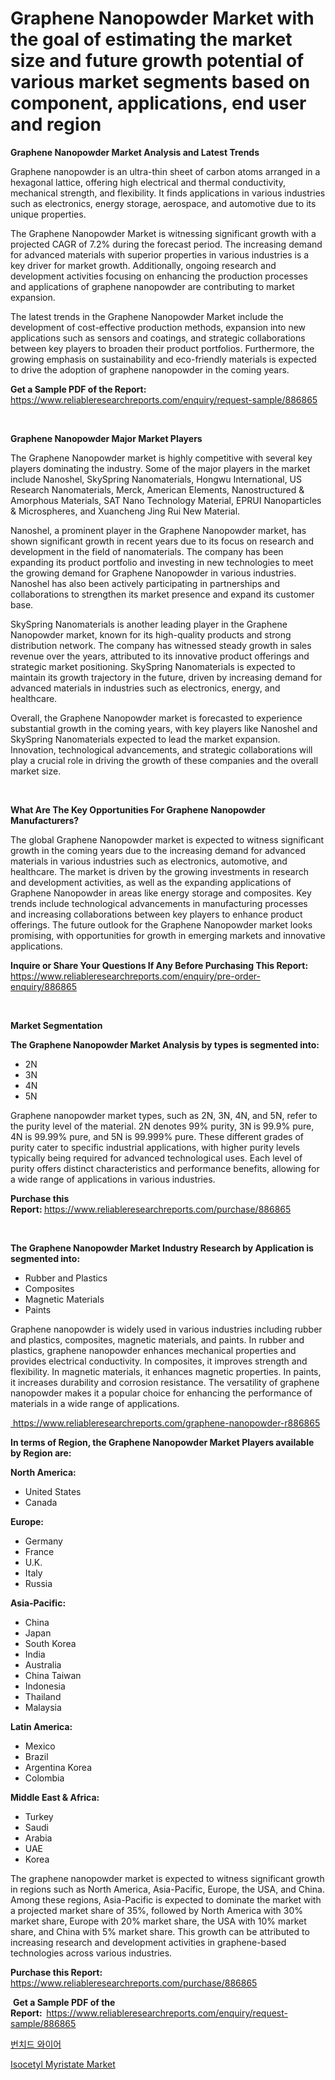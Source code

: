 <p><h1>Graphene Nanopowder Market with the goal of estimating the market size and future growth potential of various market segments based on component, applications, end user and region</h1></p><p><strong>Graphene Nanopowder Market Analysis and Latest Trends</strong></p>
<p><p>Graphene nanopowder is an ultra-thin sheet of carbon atoms arranged in a hexagonal lattice, offering high electrical and thermal conductivity, mechanical strength, and flexibility. It finds applications in various industries such as electronics, energy storage, aerospace, and automotive due to its unique properties.</p><p>The Graphene Nanopowder Market is witnessing significant growth with a projected CAGR of 7.2% during the forecast period. The increasing demand for advanced materials with superior properties in various industries is a key driver for market growth. Additionally, ongoing research and development activities focusing on enhancing the production processes and applications of graphene nanopowder are contributing to market expansion.</p><p>The latest trends in the Graphene Nanopowder Market include the development of cost-effective production methods, expansion into new applications such as sensors and coatings, and strategic collaborations between key players to broaden their product portfolios. Furthermore, the growing emphasis on sustainability and eco-friendly materials is expected to drive the adoption of graphene nanopowder in the coming years.</p></p>
<p><strong>Get a Sample PDF of the Report:&nbsp;</strong> <a href="https://www.reliableresearchreports.com/enquiry/request-sample/886865">https://www.reliableresearchreports.com/enquiry/request-sample/886865</a></p>
<p>&nbsp;</p>
<p><strong>Graphene Nanopowder Major Market Players</strong></p>
<p><p>The Graphene Nanopowder market is highly competitive with several key players dominating the industry. Some of the major players in the market include Nanoshel, SkySpring Nanomaterials, Hongwu International, US Research Nanomaterials, Merck, American Elements, Nanostructured & Amorphous Materials, SAT Nano Technology Material, EPRUI Nanoparticles & Microspheres, and Xuancheng Jing Rui New Material.</p><p>Nanoshel, a prominent player in the Graphene Nanopowder market, has shown significant growth in recent years due to its focus on research and development in the field of nanomaterials. The company has been expanding its product portfolio and investing in new technologies to meet the growing demand for Graphene Nanopowder in various industries. Nanoshel has also been actively participating in partnerships and collaborations to strengthen its market presence and expand its customer base.</p><p>SkySpring Nanomaterials is another leading player in the Graphene Nanopowder market, known for its high-quality products and strong distribution network. The company has witnessed steady growth in sales revenue over the years, attributed to its innovative product offerings and strategic market positioning. SkySpring Nanomaterials is expected to maintain its growth trajectory in the future, driven by increasing demand for advanced materials in industries such as electronics, energy, and healthcare.</p><p>Overall, the Graphene Nanopowder market is forecasted to experience substantial growth in the coming years, with key players like Nanoshel and SkySpring Nanomaterials expected to lead the market expansion. Innovation, technological advancements, and strategic collaborations will play a crucial role in driving the growth of these companies and the overall market size.</p></p>
<p>&nbsp;</p>
<p><strong>What Are The Key Opportunities For Graphene Nanopowder Manufacturers?</strong></p>
<p><p>The global Graphene Nanopowder market is expected to witness significant growth in the coming years due to the increasing demand for advanced materials in various industries such as electronics, automotive, and healthcare. The market is driven by the growing investments in research and development activities, as well as the expanding applications of Graphene Nanopowder in areas like energy storage and composites. Key trends include technological advancements in manufacturing processes and increasing collaborations between key players to enhance product offerings. The future outlook for the Graphene Nanopowder market looks promising, with opportunities for growth in emerging markets and innovative applications.</p></p>
<p><strong>Inquire or Share Your Questions If Any Before Purchasing This Report:</strong> <a href="https://www.reliableresearchreports.com/enquiry/pre-order-enquiry/886865">https://www.reliableresearchreports.com/enquiry/pre-order-enquiry/886865</a></p>
<p>&nbsp;</p>
<p><strong>Market Segmentation</strong></p>
<p><strong>The Graphene Nanopowder Market Analysis by types is segmented into:</strong></p>
<p><ul><li>2N</li><li>3N</li><li>4N</li><li>5N</li></ul></p>
<p><p>Graphene nanopowder market types, such as 2N, 3N, 4N, and 5N, refer to the purity level of the material. 2N denotes 99% purity, 3N is 99.9% pure, 4N is 99.99% pure, and 5N is 99.999% pure. These different grades of purity cater to specific industrial applications, with higher purity levels typically being required for advanced technological uses. Each level of purity offers distinct characteristics and performance benefits, allowing for a wide range of applications in various industries.</p></p>
<p><strong>Purchase this Report:&nbsp;</strong><a href="https://www.reliableresearchreports.com/purchase/886865">https://www.reliableresearchreports.com/purchase/886865</a></p>
<p>&nbsp;</p>
<p><strong>The Graphene Nanopowder Market Industry Research by Application is segmented into:</strong></p>
<p><ul><li>Rubber and Plastics</li><li>Composites</li><li>Magnetic Materials</li><li>Paints</li></ul></p>
<p><p>Graphene nanopowder is widely used in various industries including rubber and plastics, composites, magnetic materials, and paints. In rubber and plastics, graphene nanopowder enhances mechanical properties and provides electrical conductivity. In composites, it improves strength and flexibility. In magnetic materials, it enhances magnetic properties. In paints, it increases durability and corrosion resistance. The versatility of graphene nanopowder makes it a popular choice for enhancing the performance of materials in a wide range of applications.</p></p>
<p><a href="https://www.reliableresearchreports.com/graphene-nanopowder-r886865">&nbsp;https://www.reliableresearchreports.com/graphene-nanopowder-r886865</a></p>
<p><strong>In terms of Region, the Graphene Nanopowder Market Players available by Region are:</strong></p>
<p>
    <p> <strong> North America: </strong>
        <ul>
            <li>United States</li>
            <li>Canada</li>
        </ul>
        </p> 
    <p> <strong> Europe: </strong>
        <ul>
            <li>Germany</li>
            <li>France</li>
            <li>U.K.</li>
            <li>Italy</li>
            <li>Russia</li>
        </ul>
        </p> 
    <p> <strong> Asia-Pacific: </strong>
        <ul>
            <li>China</li>
            <li>Japan</li>
            <li>South Korea</li>
            <li>India</li>
            <li>Australia</li>
            <li>China Taiwan</li>
            <li>Indonesia</li>
            <li>Thailand</li>
            <li>Malaysia</li>
        </ul>
        </p> 
    <p> <strong> Latin America: </strong>
        <ul>
            <li>Mexico</li>
            <li>Brazil</li>
            <li>Argentina Korea</li>
            <li>Colombia</li>
        </ul>
        </p> 
    <p> <strong> Middle East & Africa: </strong>
        <ul>
            <li>Turkey</li>
            <li>Saudi</li>
            <li>Arabia</li>
            <li>UAE</li>
            <li>Korea</li>
        </ul>
    </p>
    </p>
<p><p>The graphene nanopowder market is expected to witness significant growth in regions such as North America, Asia-Pacific, Europe, the USA, and China. Among these regions, Asia-Pacific is expected to dominate the market with a projected market share of 35%, followed by North America with 30% market share, Europe with 20% market share, the USA with 10% market share, and China with 5% market share. This growth can be attributed to increasing research and development activities in graphene-based technologies across various industries.</p></p>
<p><strong>Purchase this Report: </strong><a href="https://www.reliableresearchreports.com/purchase/886865">https://www.reliableresearchreports.com/purchase/886865</a></p>
<p>&nbsp;<strong>Get a Sample PDF of the Report:&nbsp;&nbsp;</strong><a href="https://www.reliableresearchreports.com/enquiry/request-sample/886865">https://www.reliableresearchreports.com/enquiry/request-sample/886865</a></p>
<p><strong></strong></p>
<p><p><a href="https://github.com/vsckjg50460/Market-Research-Report-List-3/blob/main/72770465313.md">번치드 와이어</a></p><p><a href="https://github.com/philipWolf32/Market-Research-Report-List-1/blob/main/isocetyl-myristate-market.md">Isocetyl Myristate Market</a></p></p>